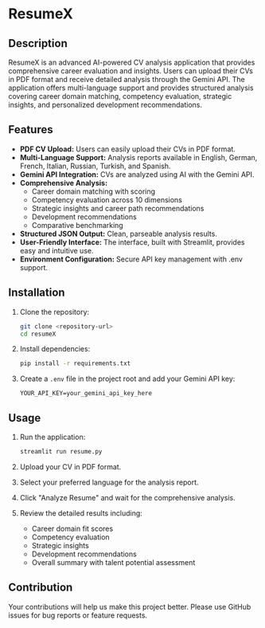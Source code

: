 # ResumeX

## Description

ResumeX is an advanced AI-powered CV analysis application that provides comprehensive career evaluation and insights. Users can upload their CVs in PDF format and receive detailed analysis through the Gemini API. The application offers multi-language support and provides structured analysis covering career domain matching, competency evaluation, strategic insights, and personalized development recommendations.

## Features

* **PDF CV Upload:** Users can easily upload their CVs in PDF format.
* **Multi-Language Support:** Analysis reports available in English, German, French, Italian, Russian, Turkish, and Spanish.
* **Gemini API Integration:** CVs are analyzed using AI with the Gemini API.
* **Comprehensive Analysis:** 
  - Career domain matching with scoring
  - Competency evaluation across 10 dimensions
  - Strategic insights and career path recommendations
  - Development recommendations
  - Comparative benchmarking
* **Structured JSON Output:** Clean, parseable analysis results.
* **User-Friendly Interface:** The interface, built with Streamlit, provides easy and intuitive use.
* **Environment Configuration:** Secure API key management with .env support.

## Installation

1. Clone the repository:
   ```bash
   git clone <repository-url>
   cd resumeX
   ```

2. Install dependencies:
   ```bash
   pip install -r requirements.txt
   ```

3. Create a `.env` file in the project root and add your Gemini API key:
   ```
   YOUR_API_KEY=your_gemini_api_key_here
   ```

## Usage

1. Run the application:
   ```bash
   streamlit run resume.py
   ```

2. Upload your CV in PDF format.

3. Select your preferred language for the analysis report.

4. Click "Analyze Resume" and wait for the comprehensive analysis.

5. Review the detailed results including:
   - Career domain fit scores
   - Competency evaluation
   - Strategic insights
   - Development recommendations
   - Overall summary with talent potential assessment

## Contribution

Your contributions will help us make this project better. Please use GitHub issues for bug reports or feature requests.
